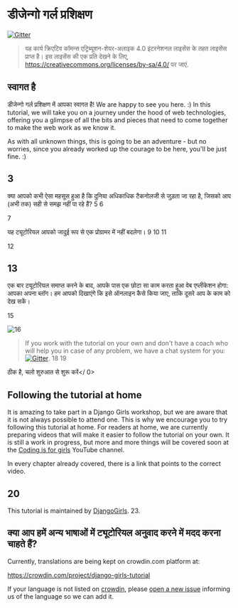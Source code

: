 # डीजेन्गो गर्ल प्रशिक्षण

[![Gitter](https://badges.gitter.im/DjangoGirls/tutorial.svg)](https://gitter.im/DjangoGirls/tutorial)

> यह कार्य क्रिएटिव कॉमन्स एट्रिब्यूशन-शेयर-अलाइक 4.0 इंटरनेशनल लाइसेंस के तहत लाइसेंस प्राप्त है। इस लाइसेंस की एक प्रति देखने के लिए, https://creativecommons.org/licenses/by-sa/4.0/ पर जाएं.

## स्वागत है

डीजेन्गो गर्ल प्रशिक्षण में आपका स्वागत है! We are happy to see you here. :) In this tutorial, we will take you on a journey under the hood of web technologies, offering you a glimpse of all the bits and pieces that need to come together to make the web work as we know it.

As with all unknown things, this is going to be an adventure - but no worries, since you already worked up the courage to be here, you'll be just fine. :)

## 3

क्या आपको कभी ऐसा महसूस हुआ है कि दुनिया अधिकाधिक टैकनोलजी से जुड़ता जा रहा है, जिसको आप (अभी तक) सही से समझ नहीं पा रहे हैं? 5 6

7

यह ट्यूटोरियल आपको जादुई रूप से एक प्रोग्रामर में नहीं बदलेगा। 9 10 11

12

## 13

एक बार ट्यूटोरियल समाप्त करने के बाद, आपके पास एक छोटा सा काम करता हुआ वेब एप्लीकेशन होगा: आपका अपना ब्लॉग। हम आपको दिखाएंगे कि इसे ऑनलाइन कैसे किया जाए, ताकि दूसरे आप के काम को देख सकें।

15

![16](images/application.png)

> If you work with the tutorial on your own and don't have a coach who will help you in case of any problem, we have a chat system for you: [![Gitter](https://badges.gitter.im/DjangoGirls/tutorial.svg)](https://gitter.im/DjangoGirls/tutorial). 18 19

ठीक है, चलो शुरुआत से शुरू करें</ 0></p> 

## Following the tutorial at home

It is amazing to take part in a Django Girls workshop, but we are aware that it is not always possible to attend one. This is why we encourage you to try following this tutorial at home. For readers at home, we are currently preparing videos that will make it easier to follow the tutorial on your own. It is still a work in progress, but more and more things will be covered soon at the [Coding is for girls](https://www.youtube.com/channel/UC0hNd2uW8jTR5K3KBzRuG2A/feed) YouTube channel.

In every chapter already covered, there is a link that points to the correct video.

## 20

This tutorial is maintained by [DjangoGirls](https://djangogirls.org/). 23.

## क्या आप हमें अन्य भाषाओं में ट्यूटोरियल अनुवाद करने में मदद करना चाहते हैं?

Currently, translations are being kept on crowdin.com platform at:

https://crowdin.com/project/django-girls-tutorial

If your language is not listed on [crowdin](https://crowdin.com/), please [open a new issue](https://github.com/DjangoGirls/tutorial/issues/new) informing us of the language so we can add it.